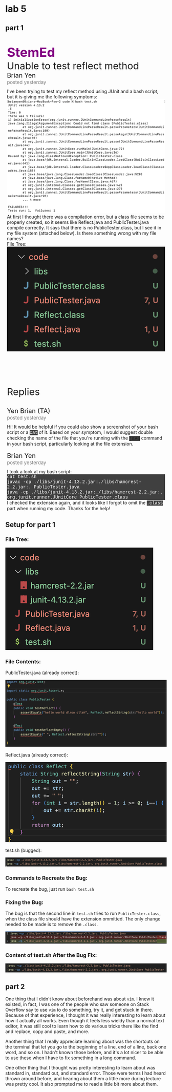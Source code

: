 # lab 5

## part 1

<br>
<div style="margin:5px">
<div style="font-size:40px;color:purple"><b>StemEd</b></div>
<div style="font-size:30px">Unable to test reflect method</div>
<div style="font-size:20px">Brian Yen</div>
<div style="color:gray;font-size:15px;margin-top:0px;margin-bottom:10px">posted yesterday</div>
I've been trying to test my reflect method using JUnit and a bash script, but it is giving me the following symptoms:<br>
<img src="lab5/first_symptom.png" style="width:500px"><br>
At first I thought there was a compilation error, but a class file seems to be properly created, so it seems like Reflect.java and PublicTester.java compile correctly. It says that there is no PublicTester.class, but I see it in my file system (attached below). Is there something wrong with my file names?<br>
File Tree:<br>
<img src="lab5/file_tree.png" style="width:500px;margin-bottom:100px">
</div>

<div style="margin:5px">

<div style="font-size:30px;margin-bottom:30px">Replies</div>
<div style="font-size:20px">Yen Brian (TA)</div>
<div style="color:gray;font-size:15px;margin-top:0px;margin-bottom:10px">posted yesterday</div>
Hi! It would be helpful if you could also show a screenshot of your bash script or a <span style="background-color:#404040;font-family:courier;color:white">cat</span> of it. Based on your symptom, I would suggest double checking the name of the file that you're running with the <span style="background-color:#404040;font-family:courier;font-color:white">java</span> command in your bash script, particularly looking at the file extension.

<div style-="margin:15px"><br></div>

<div style="font-size:20px">Brian Yen</div>
<div style="color:gray;font-size:15px;margin-top:0px;margin-bottom:10px">posted yesterday</div>
I took a look at my bash script:
<div style="background-color:#404040;font-family:courier;color:white">
    cat test.sh<br>
    javac -cp ./libs/junit-4.13.2.jar:./libs/hamcrest-2.2.jar:. PublicTester.java<br>
    java -cp ./libs/junit-4.13.2.jar:./libs/hamcrest-2.2.jar:. org.junit.runner.JUnitCore PublicTester.class
</div>
I checked the extension again, and it looks like I forgot to omit the <span style="background-color:#404040;font-family:courier;color:white">.class</span> part when running my code. Thanks for the help!
</div>

## Setup for part 1

### File Tree:
![file tree](lab5/file_tree_setup.png)

### File Contents:
PublicTester.java (already correct):

![public tester file](lab5/public_tester.png)

Reflect.java (already correct):

![reflect.java file](lab5/reflect_java.png)

test.sh (bugged):

![bugged version of test.sh](lab5/test_sh_orig.png)

### Commands to Recreate the Bug:

To recreate the bug, just run `bash test.sh`

### Fixing the Bug:

The bug is that the second line in `test.sh` tries to run `PublicTester.class`, when the class file should have the extension ommitted. The only change needed to be made is to remove the `.class`.

![difference between old and new version](lab5/bug_fix.png)

### Content of test.sh After the Bug Fix:

![fixed version of test.sh](lab5/test_sh_new.png)

## part 2

One thing that I didn't know about beforehand was about `vim`. I knew it existed, in fact, I was one of the people who saw someone on Stack Overflow say to use `vim` to do something, try it, and get stuck in there. Because of that experience, I thought it was really interesting to learn about how it actually all works. Even though it feels less wieldy than a normal text editor, it was still cool to learn how to do various tricks there like the find and replace, copy and paste, and more. 

Another thing that I really appreciate learning about was the shortcuts on the terminal that let you go to the beginning of a line, end of a line, back one word, and so on. I hadn't known those before, and it's a lot nicer to be able to use these when I have to fix something in a long command.

One other thing that I thought was pretty interesting to learn about was standard in, standard out, and standard error. Those were terms I had heard thrown around before, and hearing about them a little more during lecture was pretty cool. It also prompted me to read a little bit more about them.